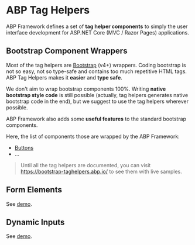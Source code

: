 # ABP Tag Helpers

ABP Framework defines a set of **tag helper components** to simply the user interface development for ASP.NET Core (MVC / Razor Pages) applications.

## Bootstrap Component Wrappers

Most of the tag helpers are [Bootstrap](https://getbootstrap.com/) (v4+) wrappers. Coding bootstrap is not so easy, not so type-safe and contains too much repetitive HTML tags. ABP Tag Helpers makes it **easier** and **type safe**.

We don't aim to wrap bootstrap components 100%. Writing **native bootstrap style code** is still possible (actually, tag helpers generates native bootstrap code in the end), but we suggest to use the tag helpers wherever possible.

ABP Framework also adds some **useful features** to the standard bootstrap components.

Here, the list of components those are wrapped by the ABP Framework:

* [Buttons](Buttons.md)
* ...

> Until all the tag helpers are documented, you can visit https://bootstrap-taghelpers.abp.io/ to see them with live samples.

## Form Elements

See [demo](https://bootstrap-taghelpers.abp.io/Components/FormElements).

## Dynamic Inputs

See [demo](https://bootstrap-taghelpers.abp.io/Components/DynamicForms).